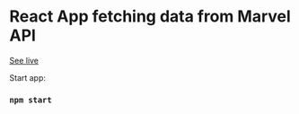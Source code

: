 # React App fetching data from Marvel API

[See live](https://react-al-marvel-api.netlify.app/)

Start app:
### `npm start`

